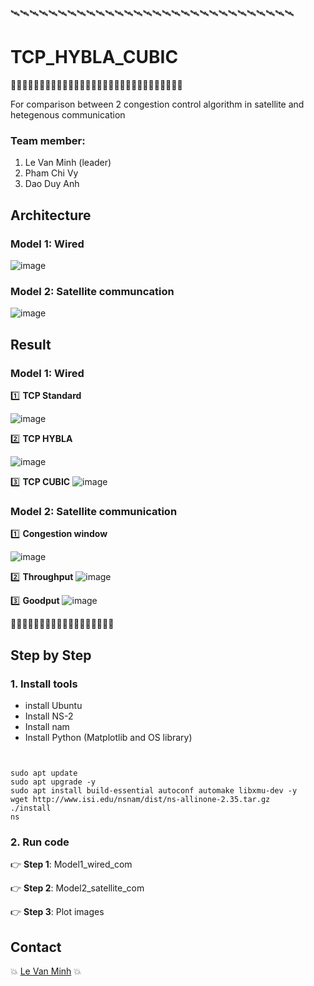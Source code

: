 🛰️🛰️🛰️🛰️🛰️🛰️🛰️🛰️🛰️🛰️🛰️🛰️🛰️🛰️🛰️🛰️🛰️🛰️🛰️🛰️🛰️🛰️🛰️🛰️🛰️🛰️🛰️🛰️🛰️🛰️
# TCP_HYBLA_CUBIC 
🚀🚀🚀🚀🚀🚀🚀🚀🚀🚀🚀🚀🚀🚀🚀🚀🚀🚀🚀🚀🚀🚀🚀🚀🚀🚀🚀🚀🚀🚀

For comparison between 2 congestion control algorithm in satellite and hetegenous communication

### Team member:
1. Le Van Minh (leader)
2. Pham Chi Vy
3. Dao Duy Anh



## Architecture
### Model 1: Wired

![image](https://github.com/user-attachments/assets/912afe3f-659a-40c3-a354-f9a9fbaddfbc)

### Model 2: Satellite communcation

![image](https://github.com/user-attachments/assets/9a75106f-905d-449d-a660-4fccd02f70a6)

## Result
### Model 1: Wired
:one: **TCP Standard**

![image](https://github.com/user-attachments/assets/c17bdf4e-a815-4b6e-8102-ce347c0d0d27)

:two: **TCP HYBLA**

![image](https://github.com/user-attachments/assets/266eddef-ebe6-4a62-93a5-dec6dce202c2)

:three: **TCP CUBIC**
![image](https://github.com/user-attachments/assets/617a72e6-aefc-4142-89a1-906e3beb3606)

### Model 2: Satellite communication

:one: **Congestion window**

![image](https://github.com/user-attachments/assets/0a1efd1f-8866-4d05-bac3-f1a1c80e808c)

:two: **Throughput**
![image](https://github.com/user-attachments/assets/8399e6c2-2bec-4a3e-942f-7002e3336e8d)

:three: **Goodput**
![image](https://github.com/user-attachments/assets/c0c2e5dc-d684-4334-8f45-5972488671bf)

:owl::owl::owl::owl::owl::owl::owl::owl::owl::owl::owl::owl::owl::owl::owl::owl::owl::owl:
## Step by Step 
### 1. Install tools
* install Ubuntu
* Install NS-2
* Install nam
* Install Python (Matplotlib and OS library)

```commandline


sudo apt update
sudo apt upgrade -y
sudo apt install build-essential autoconf automake libxmu-dev -y
wget http://www.isi.edu/nsnam/dist/ns-allinone-2.35.tar.gz
./install
ns

```

### 2. Run code
:point_right: **Step 1**: Model1_wired_com

:point_right: **Step 2**: Model2_satellite_com

:point_right: **Step 3**: Plot images

## Contact
:boom: [Le Van Minh](https://github.com/VeronicaMagnus1909) :boom:






